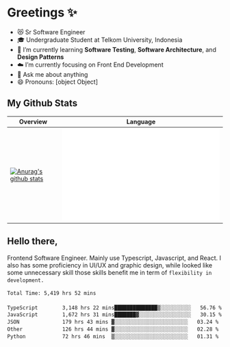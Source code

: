 # Greetings ✨
- 😻 Sr Software Engineer
- 🎓 Undergraduate Student at Telkom University, Indonesia
- 🌱 I’m currently learning **Software Testing**, **Software Architecture**, and **Design Patterns**
- ☁️ I’m currently focusing on Front End Development
- 💬 Ask me about anything
- 😄 Pronouns: [object Object]

## My Github Stats

| Overview | Language |
| --- | --- |
|[![Anurag's github stats](https://github-readme-stats.vercel.app/api?username=abui-am&count_private=true)](https://github.com/anuraghazra/github-readme-stats)|![Language](https://raw.githubusercontent.com/abui-am/stats/c6455f656dfce7acd3951e5ec5b25d72af0b2ee3/generated/languages.svg)|

## Hello there, 
Frontend Software Engineer. 
Mainly use Typescript, Javascript, and React. I also has some proficiency in UI/UX and graphic design, while looked like some unnecessary skill those skills benefit me in term of `flexibility in development.`


<!--START_SECTION:waka-->

```txt
Total Time: 5,419 hrs 52 mins

TypeScript        3,148 hrs 22 mins██████████████▒░░░░░░░░░░   56.76 %
JavaScript        1,672 hrs 31 mins███████▓░░░░░░░░░░░░░░░░░   30.15 %
JSON              179 hrs 43 mins ▓░░░░░░░░░░░░░░░░░░░░░░░░   03.24 %
Other             126 hrs 44 mins ▓░░░░░░░░░░░░░░░░░░░░░░░░   02.28 %
Python            72 hrs 46 mins  ▒░░░░░░░░░░░░░░░░░░░░░░░░   01.31 %
```

<!--END_SECTION:waka-->
